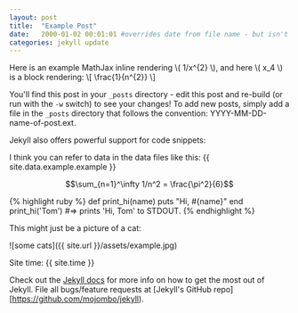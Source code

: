 ```yaml
---
layout: post
title:  "Example Post"
date:   2000-01-02 00:01:01 #overrides date from file name - but isn't necessary
categories: jekyll update
---
```

Here is an example MathJax inline rendering \\( 1/x^{2} \\), and here \\( x_4 \\) is a block rendering: 
\\[ \frac{1}{n^{2}} \\]

You'll find this post in your `_posts` directory - edit this post and re-build (or run with the `-w` switch) to see your changes!
To add new posts, simply add a file in the `_posts` directory that follows the convention: YYYY-MM-DD-name-of-post.ext.

Jekyll also offers powerful support for code snippets:

I think you can refer to data in the data files like this: {{ site.data.example.example }}

$$\sum_{n=1}^\infty 1/n^2 = \frac{\pi^2}{6}$$

{% highlight ruby %}
def print_hi(name)
  puts "Hi, #{name}"
end
print_hi('Tom')
#=> prints 'Hi, Tom' to STDOUT.
{% endhighlight %}




This might just be a picture of a cat:

![some cats]({{ site.url }}/assets/example.jpg)

Site time: {{ site.time }}

Check out the [Jekyll docs](https://github.com/mojombo/jekyll) for more info on how to get the most out of Jekyll. File all bugs/feature requests at [Jekyll's GitHub repo][https://github.com/mojombo/jekyll).

